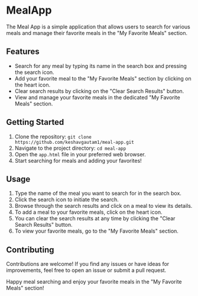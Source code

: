 # MealApp


The Meal App is a simple application that allows users to search for various meals and manage their favorite meals in the "My Favorite Meals" section.

## Features

- Search for any meal by typing its name in the search box and pressing the search icon.
- Add your favorite meal to the "My Favorite Meals" section by clicking on the heart icon.
- Clear search results by clicking on the "Clear Search Results" button.
- View and manage your favorite meals in the dedicated "My Favorite Meals" section.

## Getting Started

1. Clone the repository: `git clone https://github.com/keshavgautam1/meal-app.git`
2. Navigate to the project directory: `cd meal-app`
3. Open the `app.html` file in your preferred web browser.
4. Start searching for meals and adding your favorites!

## Usage

1. Type the name of the meal you want to search for in the search box.
2. Click the search icon to initiate the search.
3. Browse through the search results and click on a meal to view its details.
4. To add a meal to your favorite meals, click on the heart icon.
5. You can clear the search results at any time by clicking the "Clear Search Results" button.
6. To view your favorite meals, go to the "My Favorite Meals" section.

## Contributing

Contributions are welcome! If you find any issues or have ideas for improvements, feel free to open an issue or submit a pull request.

Happy meal searching and enjoy your favorite meals in the "My Favorite Meals" section!
